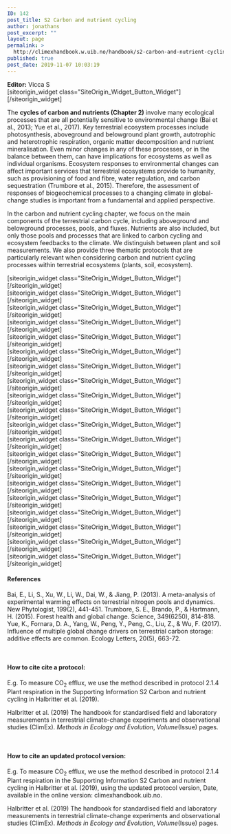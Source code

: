 ```yaml
---
ID: 142
post_title: S2 Carbon and nutrient cycling
author: jonathans
post_excerpt: ""
layout: page
permalink: >
  http://climexhandbook.w.uib.no/handbook/s2-carbon-and-nutrient-cycling/
published: true
post_date: 2019-11-07 10:03:19
---
```

<div id="pl-142" class="panel-layout"><div id="pg-142-0" class="panel-grid panel-no-style" data-style="{&quot;background_image_attachment&quot;:false,&quot;background_display&quot;:&quot;tile&quot;,&quot;cell_alignment&quot;:&quot;flex-start&quot;}"><div id="pgc-142-0-0" class="panel-grid-cell" data-weight="0.7"><div id="panel-142-0-0-0" class="so-panel widget widget_sow-editor panel-first-child panel-last-child" data-index="0" data-style="{&quot;background_image_attachment&quot;:false,&quot;background_display&quot;:&quot;tile&quot;}"><div class="so-widget-sow-editor so-widget-sow-editor-base">
<div class="siteorigin-widget-tinymce textwidget">
	<strong>Editor:</strong> Vicca S

</div>
</div></div></div><div id="pgc-142-0-1" class="panel-grid-cell" data-weight="0.3"><div id="panel-142-0-1-0" class="so-panel widget widget_sow-button panel-first-child panel-last-child" data-index="1" data-style="{&quot;background_image_attachment&quot;:false,&quot;background_display&quot;:&quot;tile&quot;}">[siteorigin_widget class="SiteOrigin_Widget_Button_Widget"][/siteorigin_widget]</div></div></div><div id="pg-142-1" class="panel-grid panel-no-style"><div id="pgc-142-1-0" class="panel-grid-cell" data-weight="1"><div id="panel-142-1-0-0" class="so-panel widget widget_sow-editor panel-first-child" data-index="2" data-style="{&quot;background_image_attachment&quot;:false,&quot;background_display&quot;:&quot;tile&quot;}"><div class="so-widget-sow-editor so-widget-sow-editor-base">
<div class="siteorigin-widget-tinymce textwidget">
	<p>The <strong>cycles of carbon and nutrients (Chapter 2)</strong> involve many ecological processes that are all potentially sensitive to environmental change (Bai et al., 2013; Yue et al., 2017). Key terrestrial ecosystem processes include photosynthesis, aboveground and belowground plant growth, autotrophic and heterotrophic respiration, organic matter decomposition and nutrient mineralisation. Even minor changes in any of these processes, or in the balance between them, can have implications for ecosystems as well as individual organisms. Ecosystem responses to environmental changes can affect important services that terrestrial ecosystems provide to humanity, such as provisioning of food and fibre, water regulation, and carbon sequestration (Trumbore et al., 2015). Therefore, the assessment of responses of biogeochemical processes to a changing climate in global-change studies is important from a fundamental and applied perspective.</p>
<p>In the carbon and nutrient cycling chapter, we focus on the main components of the terrestrial carbon cycle, including aboveground and belowground processes, pools, and fluxes. Nutrients are also included, but only those pools and processes that are linked to carbon cycling and ecosystem feedbacks to the climate. We distinguish between plant and soil measurements. We also provide three thematic protocols that are particularly relevant when considering carbon and nutrient cycling processes within terrestrial ecosystems (plants, soil, ecosystem).</p>
</div>
</div></div><div id="panel-142-1-0-1" class="so-panel widget widget_sow-button" data-index="3" data-style="{&quot;background_image_attachment&quot;:false,&quot;background_display&quot;:&quot;tile&quot;}">[siteorigin_widget class="SiteOrigin_Widget_Button_Widget"][/siteorigin_widget]</div><div id="panel-142-1-0-2" class="so-panel widget widget_sow-button" data-index="4" data-style="{&quot;background_image_attachment&quot;:false,&quot;background_display&quot;:&quot;tile&quot;}">[siteorigin_widget class="SiteOrigin_Widget_Button_Widget"][/siteorigin_widget]</div><div id="panel-142-1-0-3" class="so-panel widget widget_sow-button" data-index="5" data-style="{&quot;background_image_attachment&quot;:false,&quot;background_display&quot;:&quot;tile&quot;}">[siteorigin_widget class="SiteOrigin_Widget_Button_Widget"][/siteorigin_widget]</div><div id="panel-142-1-0-4" class="so-panel widget widget_sow-button" data-index="6" data-style="{&quot;background_image_attachment&quot;:false,&quot;background_display&quot;:&quot;tile&quot;}">[siteorigin_widget class="SiteOrigin_Widget_Button_Widget"][/siteorigin_widget]</div><div id="panel-142-1-0-5" class="so-panel widget widget_sow-button" data-index="7" data-style="{&quot;background_image_attachment&quot;:false,&quot;background_display&quot;:&quot;tile&quot;}">[siteorigin_widget class="SiteOrigin_Widget_Button_Widget"][/siteorigin_widget]</div><div id="panel-142-1-0-6" class="so-panel widget widget_sow-button" data-index="8" data-style="{&quot;background_image_attachment&quot;:false,&quot;background_display&quot;:&quot;tile&quot;}">[siteorigin_widget class="SiteOrigin_Widget_Button_Widget"][/siteorigin_widget]</div><div id="panel-142-1-0-7" class="so-panel widget widget_sow-button" data-index="9" data-style="{&quot;background_image_attachment&quot;:false,&quot;background_display&quot;:&quot;tile&quot;}">[siteorigin_widget class="SiteOrigin_Widget_Button_Widget"][/siteorigin_widget]</div><div id="panel-142-1-0-8" class="so-panel widget widget_sow-button" data-index="10" data-style="{&quot;background_image_attachment&quot;:false,&quot;background_display&quot;:&quot;tile&quot;}">[siteorigin_widget class="SiteOrigin_Widget_Button_Widget"][/siteorigin_widget]</div><div id="panel-142-1-0-9" class="so-panel widget widget_sow-button" data-index="11" data-style="{&quot;background_image_attachment&quot;:false,&quot;background_display&quot;:&quot;tile&quot;}">[siteorigin_widget class="SiteOrigin_Widget_Button_Widget"][/siteorigin_widget]</div><div id="panel-142-1-0-10" class="so-panel widget widget_sow-button" data-index="12" data-style="{&quot;background_image_attachment&quot;:false,&quot;background_display&quot;:&quot;tile&quot;}">[siteorigin_widget class="SiteOrigin_Widget_Button_Widget"][/siteorigin_widget]</div><div id="panel-142-1-0-11" class="so-panel widget widget_sow-button" data-index="13" data-style="{&quot;background_image_attachment&quot;:false,&quot;background_display&quot;:&quot;tile&quot;}">[siteorigin_widget class="SiteOrigin_Widget_Button_Widget"][/siteorigin_widget]</div><div id="panel-142-1-0-12" class="so-panel widget widget_sow-button" data-index="14" data-style="{&quot;background_image_attachment&quot;:false,&quot;background_display&quot;:&quot;tile&quot;}">[siteorigin_widget class="SiteOrigin_Widget_Button_Widget"][/siteorigin_widget]</div><div id="panel-142-1-0-13" class="so-panel widget widget_sow-button" data-index="15" data-style="{&quot;background_image_attachment&quot;:false,&quot;background_display&quot;:&quot;tile&quot;}">[siteorigin_widget class="SiteOrigin_Widget_Button_Widget"][/siteorigin_widget]</div><div id="panel-142-1-0-14" class="so-panel widget widget_sow-button" data-index="16" data-style="{&quot;background_image_attachment&quot;:false,&quot;background_display&quot;:&quot;tile&quot;}">[siteorigin_widget class="SiteOrigin_Widget_Button_Widget"][/siteorigin_widget]</div><div id="panel-142-1-0-15" class="so-panel widget widget_sow-button" data-index="17" data-style="{&quot;background_image_attachment&quot;:false,&quot;background_display&quot;:&quot;tile&quot;}">[siteorigin_widget class="SiteOrigin_Widget_Button_Widget"][/siteorigin_widget]</div><div id="panel-142-1-0-16" class="so-panel widget widget_sow-button" data-index="18" data-style="{&quot;background_image_attachment&quot;:false,&quot;background_display&quot;:&quot;tile&quot;}">[siteorigin_widget class="SiteOrigin_Widget_Button_Widget"][/siteorigin_widget]</div><div id="panel-142-1-0-17" class="so-panel widget widget_sow-button" data-index="19" data-style="{&quot;background_image_attachment&quot;:false,&quot;background_display&quot;:&quot;tile&quot;}">[siteorigin_widget class="SiteOrigin_Widget_Button_Widget"][/siteorigin_widget]</div><div id="panel-142-1-0-18" class="so-panel widget widget_sow-button" data-index="20" data-style="{&quot;background_image_attachment&quot;:false,&quot;background_display&quot;:&quot;tile&quot;}">[siteorigin_widget class="SiteOrigin_Widget_Button_Widget"][/siteorigin_widget]</div><div id="panel-142-1-0-19" class="so-panel widget widget_sow-button" data-index="21" data-style="{&quot;background_image_attachment&quot;:false,&quot;background_display&quot;:&quot;tile&quot;}">[siteorigin_widget class="SiteOrigin_Widget_Button_Widget"][/siteorigin_widget]</div><div id="panel-142-1-0-20" class="so-panel widget widget_sow-button" data-index="22" data-style="{&quot;background_image_attachment&quot;:false,&quot;background_display&quot;:&quot;tile&quot;}">[siteorigin_widget class="SiteOrigin_Widget_Button_Widget"][/siteorigin_widget]</div><div id="panel-142-1-0-21" class="so-panel widget widget_sow-editor panel-last-child" data-index="23" data-style="{&quot;padding&quot;:&quot;30px 0px 0px 0px&quot;,&quot;background_image_attachment&quot;:false,&quot;background_display&quot;:&quot;tile&quot;}"><div class="panel-widget-style panel-widget-style-for-142-1-0-21"><div class="so-widget-sow-editor so-widget-sow-editor-base">
<div class="siteorigin-widget-tinymce textwidget">
	<h4>References</h4>
Bai, E., Li, S., Xu, W., Li, W., Dai, W., &amp; Jiang, P. (2013). A meta-analysis of experimental warming effects on terrestrial nitrogen pools and dynamics. New Phytologist, 199(2), 441-451.
Trumbore, S. E., Brando, P., &amp; Hartmann, H. (2015). Forest health and global change. Science, 349(6250), 814-818.
Yue, K., Fornara, D. A., Yang, W., Peng, Y., Peng, C., Liu, Z., &amp; Wu, F. (2017). Influence of multiple global change drivers on terrestrial carbon storage: additive effects are common. Ecology Letters, 20(5), 663-72.

&nbsp;
<h4>How to cite cite a protocol:</h4>
E.g. To measure CO<sub>2</sub> efflux, we use the method described in protocol 2.1.4 Plant respiration in the Supporting Information S2 Carbon and nutrient cycling in Halbritter et al. (2019).

Halbritter et al. (2019) The handbook for standardised field and laboratory measurements in terrestrial climate-change experiments and observational studies (ClimEx). <em>Methods in Ecology and Evolution</em>, <em>Volume</em>(Issue) pages.

&nbsp;
<h4>How to cite an updated protocol version:</h4>
E.g. To measure CO<sub>2</sub> efflux, we use the method described in protocol 2.1.4 Plant respiration in the Supporting Information S2 Carbon and nutrient cycling in Halbritter et al. (2019), using the updated protocol version, Date, available in the online version: climexhandbook.uib.no.

Halbritter et al. (2019) The handbook for standardised field and laboratory measurements in terrestrial climate-change experiments and observational studies (ClimEx). <em>Methods in Ecology and Evolution</em>, <em>Volume</em>(Issue) pages.

&nbsp;

&nbsp;</div>
</div></div></div></div></div></div>
